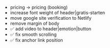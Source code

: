 - pricing -> pricing (booking)
- increase font weight of header|gratis-starten
- move google site verification to Netlify
- remove margin of body
- ✅ add video to header|emotion|button
- ✅ fix smooth scrolling
- ✅ fix anchor link position
